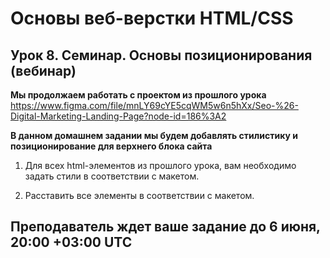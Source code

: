 #  Основы веб-верстки HTML/CSS
## Урок 8. Семинар. Основы позиционирования (вебинар)

**Мы продолжаем работать с проектом из прошлого урока** https://www.figma.com/file/mnLY69cYE5cqWM5w6n5hXx/Seo-%26-Digital-Marketing-Landing-Page?node-id=186%3A2

**В данном домашнем задании мы будем добавлять стилистику и позиционирование для верхнего блока сайта**

1. Для всех html-элементов из прошлого урока, вам необходимо задать стили в соответствии с макетом.

2. Расставить все элементы в соответствии с макетом.

## Преподаватель ждет ваше задание до 6 июня, 20:00 +03:00 UTC
